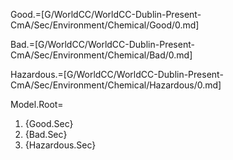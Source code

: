 Good.=[G/WorldCC/WorldCC-Dublin-Present-CmA/Sec/Environment/Chemical/Good/0.md]

Bad.=[G/WorldCC/WorldCC-Dublin-Present-CmA/Sec/Environment/Chemical/Bad/0.md]

Hazardous.=[G/WorldCC/WorldCC-Dublin-Present-CmA/Sec/Environment/Chemical/Hazardous/0.md]

Model.Root=<ol><li>{Good.Sec}<li>{Bad.Sec}<li>{Hazardous.Sec}</ol>
